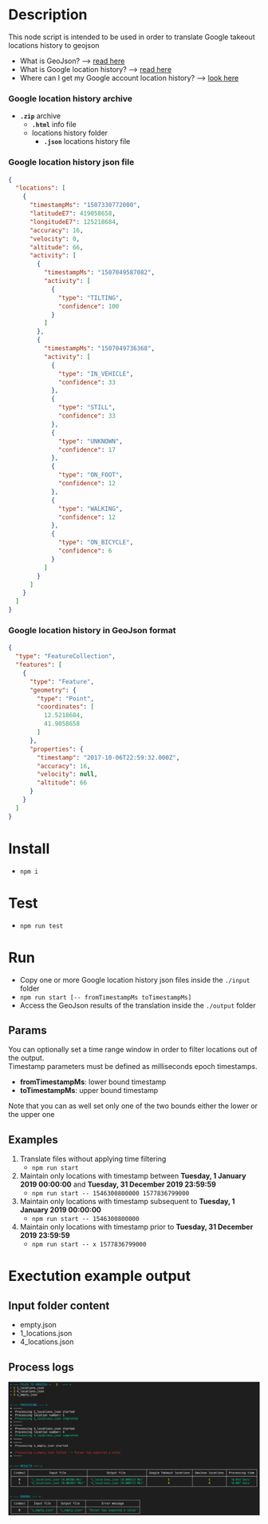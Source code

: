 # Description

This node script is intended to be used in order to translate Google takeout locations history to geojson

- What is GeoJson? --> [read here](https://geojson.org/)
- What is Google location history? --> [read here](https://support.google.com/accounts/answer/3118687?hl=en)
- Where can I get my Google account location history? --> [look here](https://takeout.google.com/settings/takeout/custom/location_history?pli=1)


### Google location history archive
- __`.zip`__ archive
    - __`.html`__ info file
    - locations history folder
        - __`.json`__ locations history file


### Google location history json file

```json
{
  "locations": [
    {
      "timestampMs": "1507330772000",
      "latitudeE7": 419058658,
      "longitudeE7": 125218684,
      "accuracy": 16,
      "velocity": 0,
      "altitude": 66,
      "activity": [
        {
          "timestampMs": "1507049587082",
          "activity": [
            {
              "type": "TILTING",
              "confidence": 100
            }
          ]
        },
        {
          "timestampMs": "1507049736368",
          "activity": [
            {
              "type": "IN_VEHICLE",
              "confidence": 33
            },
            {
              "type": "STILL",
              "confidence": 33
            },
            {
              "type": "UNKNOWN",
              "confidence": 17
            },
            {
              "type": "ON_FOOT",
              "confidence": 12
            },
            {
              "type": "WALKING",
              "confidence": 12
            },
            {
              "type": "ON_BICYCLE",
              "confidence": 6
            }
          ]
        }
      ]
    }
  ]
}
```


### Google location history in GeoJson format

```json
{
  "type": "FeatureCollection",
  "features": [
    {
      "type": "Feature",
      "geometry": {
        "type": "Point",
        "coordinates": [
          12.5218684,
          41.9058658
        ]
      },
      "properties": {
        "timestamp": "2017-10-06T22:59:32.000Z",
        "accuracy": 16,
        "velocity": null,
        "altitude": 66
      }
    }
  ]
}
```


# Install

- `npm i`


# Test

- `npm run test`


# Run

- Copy one or more Google location history json files inside the `./input` folder
- `npm run start [-- fromTimestampMs toTimestampMs]`
- Access the GeoJson results of the translation inside the `./output` folder


## Params

You can optionally set a time range window in order to filter locations out of the output.<br>
Timestamp parameters must be defined as milliseconds epoch timestamps.
- __fromTimestampMs__: lower bound timestamp 
- __toTimestampMs__: upper bound timestamp 

Note that you can as well set only one of the two bounds either the lower or the upper one


## Examples
1. Translate files without applying time filtering
    - `npm run start`
2. Maintain only locations with timestamp between __Tuesday, 1 January 2019 00:00:00__ and __Tuesday, 31 December 2019 23:59:59__
    - `npm run start -- 1546300800000 1577836799000`
3. Maintain only locations with timestamp subsequent to __Tuesday, 1 January 2019 00:00:00__ 
    - `npm run start -- 1546300800000`
4. Maintain only locations with timestamp prior to __Tuesday, 31 December 2019 23:59:59__ 
    - `npm run start -- x 1577836799000`


# Exectution example output


## Input folder content
- empty.json
- 1_locations.json
- 4_locations.json


## Process logs

![alt text](https://github.com/MatteoDiPaolo/GoogleTakeoutLocations_to_GeoJson/raw/master/README.png)
